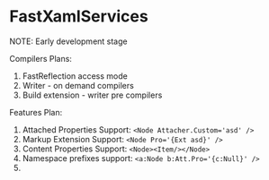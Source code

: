 # FastXamlServices
NOTE: Early development stage

Compilers Plans:
  1. FastReflection access mode
  2. Writer - on demand compilers
  3. Build extension - writer pre compilers

Features Plan:
  1. Attached Properties Support: `<Node Attacher.Custom='asd' />`
  2. Markup Extension Support: `<Node Pro='{Ext asd}' />`
  3. Content Properties Support:  `<Node><Item/></Node>`
  4. Namespace prefixes support: `<a:Node b:Att.Pro='{c:Null}' />`
  5. 

